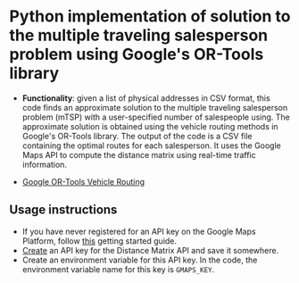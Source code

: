 # Python implementation of solution to the multiple traveling salesperson problem using Google's OR-Tools library

- **Functionality**: given a list of physical addresses in CSV format, this code finds an approximate solution to the multiple traveling salesperson problem (mTSP) with a user-specified number of salespeople using. The approximate solution is obtained using the vehicle routing  methods in Google's OR-Tools library. The output of the code is a CSV file containing the optimal routes for each salesperson. It uses the Google Maps API to compute the distance matrix using real-time traffic information. 

- [Google OR-Tools Vehicle Routing](https://developers.google.com/optimization/routing/vrp)


## Usage instructions

- If you have never registered for an API key on the Google Maps Platform, follow [this](https://developers.google.com/maps/gmp-get-started) getting started guide. 
- [Create](https://developers.google.com/maps/documentation/distance-matrix/get-api-key?hl=en_US) an API key for the Distance Matrix API and save it somewhere.
- Create an environment variable for this API key. In the code, the environment variable name for this key is `GMAPS_KEY`.

